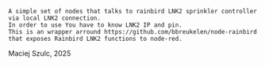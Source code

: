     A simple set of nodes that talks to rainbird LNK2 sprinkler controller via local LNK2 connection.
    In order to use You have to know LNK2 IP and pin.
    This is an wrapper arround https://github.com/bbreukelen/node-rainbird that exposes Rainbird LNK2 functions to node-red. 


   Maciej Szulc, 2025

